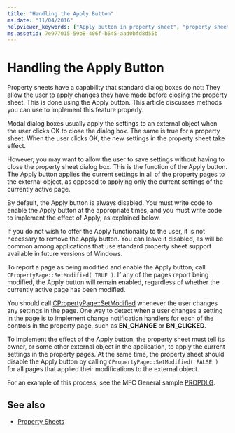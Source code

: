 ```yaml
---
title: "Handling the Apply Button"
ms.date: "11/04/2016"
helpviewer_keywords: ["Apply button in property sheet", "property sheets, Apply button"]
ms.assetid: 7e977015-59b8-406f-b545-aad0bfd8d55b
---
```

# Handling the Apply Button

Property sheets have a capability that standard dialog boxes do not: They allow the user to apply changes they have made before closing the property sheet. This is done using the Apply button. This article discusses methods you can use to implement this feature properly.

Modal dialog boxes usually apply the settings to an external object when the user clicks OK to close the dialog box. The same is true for a property sheet: When the user clicks OK, the new settings in the property sheet take effect.

However, you may want to allow the user to save settings without having to close the property sheet dialog box. This is the function of the Apply button. The Apply button applies the current settings in all of the property pages to the external object, as opposed to applying only the current settings of the currently active page.

By default, the Apply button is always disabled. You must write code to enable the Apply button at the appropriate times, and you must write code to implement the effect of Apply, as explained below.

If you do not wish to offer the Apply functionality to the user, it is not necessary to remove the Apply button. You can leave it disabled, as will be common among applications that use standard property sheet support available in future versions of Windows.

To report a page as being modified and enable the Apply button, call `CPropertyPage::SetModified( TRUE )`. If any of the pages report being modified, the Apply button will remain enabled, regardless of whether the currently active page has been modified.

You should call [CPropertyPage::SetModified](../mfc/reference/cpropertypage-class.md#setmodified) whenever the user changes any settings in the page. One way to detect when a user changes a setting in the page is to implement change notification handlers for each of the controls in the property page, such as **EN_CHANGE** or **BN_CLICKED**.

To implement the effect of the Apply button, the property sheet must tell its owner, or some other external object in the application, to apply the current settings in the property pages. At the same time, the property sheet should disable the Apply button by calling `CPropertyPage::SetModified( FALSE )` for all pages that applied their modifications to the external object.

For an example of this process, see the MFC General sample [PROPDLG](../visual-cpp-samples.md).

## See also

- [Property Sheets](../mfc/property-sheets-mfc.md)

